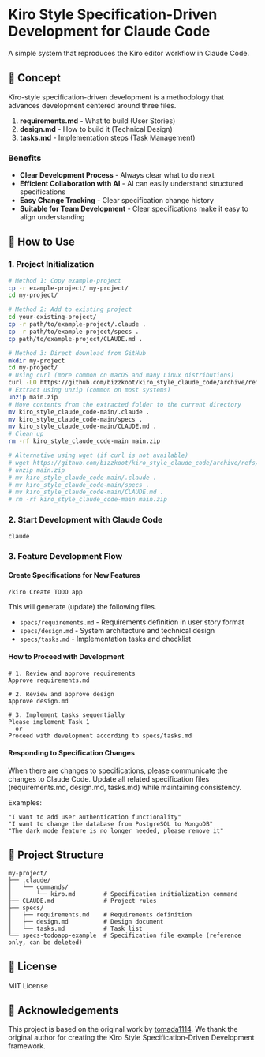 # Kiro Style Specification-Driven Development for Claude Code

A simple system that reproduces the Kiro editor workflow in Claude Code.

## 🎯 Concept

Kiro-style specification-driven development is a methodology that advances development centered around three files.

1. **requirements.md** - What to build (User Stories)
2. **design.md** - How to build it (Technical Design)
3. **tasks.md** - Implementation steps (Task Management)

### Benefits

- **Clear Development Process** - Always clear what to do next
- **Efficient Collaboration with AI** - AI can easily understand structured specifications
- **Easy Change Tracking** - Clear specification change history
- **Suitable for Team Development** - Clear specifications make it easy to align understanding

## 🚀 How to Use

### 1. Project Initialization

```bash
# Method 1: Copy example-project
cp -r example-project/ my-project/
cd my-project/

# Method 2: Add to existing project
cd your-existing-project/
cp -r path/to/example-project/.claude .
cp -r path/to/example-project/specs .
cp path/to/example-project/CLAUDE.md .

# Method 3: Direct download from GitHub
mkdir my-project
cd my-project/
# Using curl (more common on macOS and many Linux distributions)
curl -LO https://github.com/bizzkoot/kiro_style_claude_code/archive/refs/heads/main.zip
# Extract using unzip (common on most systems)
unzip main.zip
# Move contents from the extracted folder to the current directory
mv kiro_style_claude_code-main/.claude .
mv kiro_style_claude_code-main/specs .
mv kiro_style_claude_code-main/CLAUDE.md .
# Clean up
rm -rf kiro_style_claude_code-main main.zip

# Alternative using wget (if curl is not available)
# wget https://github.com/bizzkoot/kiro_style_claude_code/archive/refs/heads/main.zip
# unzip main.zip
# mv kiro_style_claude_code-main/.claude .
# mv kiro_style_claude_code-main/specs .
# mv kiro_style_claude_code-main/CLAUDE.md .
# rm -rf kiro_style_claude_code-main main.zip
```

### 2. Start Development with Claude Code

```bash
claude
```

### 3. Feature Development Flow

#### Create Specifications for New Features

```
/kiro Create TODO app
```

This will generate (update) the following files.

- `specs/requirements.md` - Requirements definition in user story format
- `specs/design.md` - System architecture and technical design
- `specs/tasks.md` - Implementation tasks and checklist

#### How to Proceed with Development

```
# 1. Review and approve requirements
Approve requirements.md

# 2. Review and approve design
Approve design.md

# 3. Implement tasks sequentially
Please implement Task 1
  or
Proceed with development according to specs/tasks.md
```

#### Responding to Specification Changes

When there are changes to specifications, please communicate the changes to Claude Code.
Update all related specification files (requirements.md, design.md, tasks.md) while maintaining consistency.

Examples:

```
"I want to add user authentication functionality"
"I want to change the database from PostgreSQL to MongoDB"
"The dark mode feature is no longer needed, please remove it"
```

## 📁 Project Structure

```
my-project/
├── .claude/
│   └── commands/
│       └── kiro.md        # Specification initialization command
├── CLAUDE.md              # Project rules
├── specs/
│   ├── requirements.md    # Requirements definition
│   ├── design.md          # Design document
│   └── tasks.md           # Task list
└── specs-todoapp-example  # Specification file example (reference only, can be deleted)
```

## 📝 License

MIT License

## 🙏 Acknowledgements

This project is based on the original work by [tomada1114](https://github.com/tomada1114/kiro_style_claude_code). We thank the original author for creating the Kiro Style Specification-Driven Development framework.